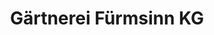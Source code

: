 ---
title: "Gärtnerei Fürmsinn KG"
url: /traiskirchen/gaertnerei-fuermsinn-kg/
shop: Garten-Center
---